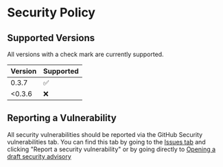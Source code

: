 # Security Policy

## Supported Versions

All versions with a check mark are currently supported.

| Version | Supported          |
| ------- | ------------------ |
| 0.3.7   | :white_check_mark: |
| <0.3.6  | :x:                |

## Reporting a Vulnerability

All security vulnerabilities should be reported via the GitHub Security vulnerabilities tab. You can find this tab by going to the [Issues tab](https://github.com/invernyx/smartcars-3-public-api/issues/new/choose) and clicking "Report a security vulnerability" or by going directly to [Opening a draft security advisory](https://github.com/invernyx/smartcars-3-public-api/security/advisories/new)
